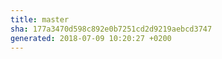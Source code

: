 ```yaml
---
title: master
sha: 177a3470d598c892e0b7251cd2d9219aebcd3747
generated: 2018-07-09 10:20:27 +0200
---
```

